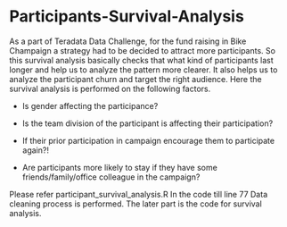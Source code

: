 # Participants-Survival-Analysis
As a part of Teradata Data Challenge, for the fund raising in Bike Champaign a strategy had to be decided to attract more participants. So this survival analysis basically checks that what kind of participants last longer and help us to analyze the pattern more clearer. It also helps us to analyze the participant churn and target the right audience.
Here the survival analysis is performed on the following factors.

-	Is gender affecting the participance?

-	Is the team division of the participant is affecting their participation?

-	If their prior participation in campaign encourage them to participate again?!

-	Are participants more likely to stay if they have some friends/family/office colleague in the campaign?  

Please refer participant_survival_analysis.R 
In the code till line 77 Data cleaning process is performed. The later part is the code for survival analysis.

